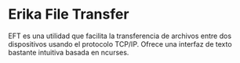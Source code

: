 # Erika File Transfer

EFT es una utilidad que facilita la transferencia de archivos entre dos dispositivos usando el protocolo TCP/IP. Ofrece una interfaz de texto bastante intuitiva basada en ncurses.
